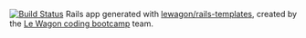 [![Build Status](https://travis-ci.org/mferreri7/the-woman-box.svg?branch=master)](https://travis-ci.org/mferreri7/the-woman-box)
Rails app generated with [lewagon/rails-templates](https://github.com/lewagon/rails-templates), created by the [Le Wagon coding bootcamp](https://www.lewagon.com) team.

